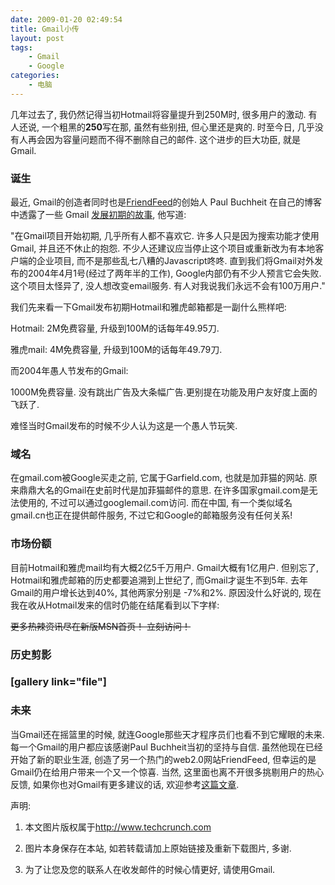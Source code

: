 ```yaml
---
date: 2009-01-20 02:49:54
title: Gmail小传
layout: post
tags:
    - Gmail
    - Google
categories:
    - 电脑
---
```


几年过去了, 我仍然记得当初Hotmail将容量提升到250M时, 很多用户的激动. 有人还说, 一个粗黑的<strong>250</strong>写在那, 虽然有些别扭, 但心里还是爽的. 时至今日, 几乎没有人再会因为容量问题而不得不删除自己的邮件. 这个进步的巨大功臣, 就是Gmail.
<h3>诞生</h3>
最近, Gmail的创造者同时也是<a href="http://friendfeed.com/pala" target="_blank">FriendFeed</a>的创始人 Paul Buchheit 在自己的博客中透露了一些 Gmail <a href="http://paulbuchheit.blogspot.com/2009/01/overnight-success-takes-long-time.html">发展初期的故事</a>, 他写道:

"在Gmail项目开始初期, 几乎所有人都不喜欢它. 许多人只是因为搜索功能才使用Gmail, 并且还不休止的抱怨. 不少人还建议应当停止这个项目或重新改为有本地客户端的企业项目, 而不是那些乱七八糟的Javascript咚咚. 直到我们将Gmail对外发布的2004年4月1号(经过了两年半的工作), Google内部仍有不少人预言它会失败. 这个项目太怪异了, 没人想改变email服务. 有人对我说我们永远不会有100万用户."

我们先来看一下Gmail发布初期Hotmail和雅虎邮箱都是一副什么熊样吧:

Hotmail: 2M免费容量, 升级到100M的话每年49.95刀.

雅虎mail: 4M免费容量, 升级到100M的话每年49.79刀.

而2004年愚人节发布的Gmail:

1000M免费容量. 没有跳出广告及大条幅广告.更别提在功能及用户友好度上面的飞跃了.

难怪当时Gmail发布的时候不少人认为这是一个愚人节玩笑.
<h3>域名</h3>
在gmail.com被Google买走之前, 它属于Garfield.com, 也就是加菲猫的网站. 原来鼎鼎大名的Gmail在史前时代是加菲猫邮件的意思. 在许多国家gmail.com是无法使用的, 不过可以通过googlemail.com访问. 而在中国, 有一个类似域名gmail.cn也正在提供邮件服务, 不过它和Google的邮箱服务没有任何关系!
<h3>市场份额</h3>
目前Hotmail和雅虎mail均有大概2亿5千万用户. Gmail大概有1亿用户. 但别忘了, Hotmail和雅虎邮箱的历史都要追溯到上世纪了, 而Gmail才诞生不到5年. 去年Gmail的用户增长达到40%, 其他两家分别是 -7%和2%. 原因没什么好说的, 现在我在收从Hotmail发来的信时仍能在结尾看到以下字样:

<span style="text-decoration:line-through;">更多热辣资讯尽在新版MSN首页！ 立刻访问！</span>
<h3>历史剪影</h3>
<h3>[gallery link="file"]</h3>
<h3>未来</h3>
当Gmail还在摇篮里的时候, 就连Google那些天才程序员们也看不到它耀眼的未来. 每一个Gmail的用户都应该感谢Paul Buchheit当初的坚持与自信. 虽然他现在已经开始了新的职业生涯, 创造了另一个热门的web2.0网站FriendFeed, 但幸运的是Gmail仍在给用户带来一个又一个惊喜. 当然, 这里面也离不开很多挑剔用户的热心反馈, 如果你也对Gmail有更多建议的话, 欢迎参考<a href="http://pic.ztpala.com/wp-content/uploads/2009/01/gmail21.jpg2009/01/suggest-a-feature-for-gmail/">这篇文章</a>.

声明:

1. 本文图片版权属于<a href="http://www.techcrunch.com">http://www.techcrunch.com</a>

2. 图片本身保存在本站, 如若转载请加上原始链接及重新下载图片, 多谢.

3. 为了让您及您的联系人在收发邮件的时候心情更好, 请使用Gmail.
